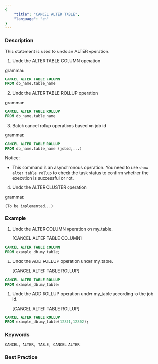 ```yaml
---
{
    "title": "CANCEL ALTER TABLE",
    "language": "en"
}
---
```


<!--
Licensed to the Apache Software Foundation (ASF) under one
or more contributor license agreements.  See the NOTICE file
distributed with this work for additional information
regarding copyright ownership.  The ASF licenses this file
to you under the Apache License, Version 2.0 (the
"License"); you may not use this file except in compliance
with the License.  You may obtain a copy of the License at

  http://www.apache.org/licenses/LICENSE-2.0

Unless required by applicable law or agreed to in writing,
software distributed under the License is distributed on an
"AS IS" BASIS, WITHOUT WARRANTIES OR CONDITIONS OF ANY
KIND, either express or implied.  See the License for the
specific language governing permissions and limitations
under the License.
-->



### Description

This statement is used to undo an ALTER operation.

1. Undo the ALTER TABLE COLUMN operation

grammar:

```sql
CANCEL ALTER TABLE COLUMN
FROM db_name.table_name
```

2. Undo the ALTER TABLE ROLLUP operation

grammar:

```sql
CANCEL ALTER TABLE ROLLUP
FROM db_name.table_name
```

3. Batch cancel rollup operations based on job id

grammar:

```sql
CANCEL ALTER TABLE ROLLUP
FROM db_name.table_name (jobid,...)
```

Notice:

- This command is an asynchronous operation. You need to use `show alter table rollup` to check the task status to confirm whether the execution is successful or not.

4. Undo the ALTER CLUSTER operation

grammar:

```
(To be implemented...)
```

### Example

1. Undo the ALTER COLUMN operation on my_table.

   [CANCEL ALTER TABLE COLUMN]

```sql
CANCEL ALTER TABLE COLUMN
FROM example_db.my_table;
```

1. Undo the ADD ROLLUP operation under my_table.

   [CANCEL ALTER TABLE ROLLUP]

```sql
CANCEL ALTER TABLE ROLLUP
FROM example_db.my_table;
```

1. Undo the ADD ROLLUP operation under my_table according to the job id.

   [CANCEL ALTER TABLE ROLLUP]

```sql
CANCEL ALTER TABLE ROLLUP
FROM example_db.my_table(12801,12802);
```

### Keywords

    CANCEL, ALTER, TABLE, CANCEL ALTER

### Best Practice

